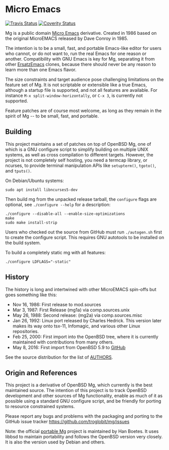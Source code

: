 Micro Emacs
===========
[![Travis Status][]][Travis] [![Coverity Status]][Coverity Scan]

Mg is a public domain [Micro Emacs][] derivative.  Created in 1986 based
on the original MicroEMACS released by Dave Conroy in 1985.

The intention is to be a small, fast, and portable Emacs-like editor for
users who cannot, or do not want to, run the real Emacs for one reason
or another.  Compatibility with GNU Emacs is key for Mg, separating it
from other [ErsatzEmacs][] clones, because there should never be any
reason to learn more than one Emacs flavor.

The size constraints and target audience pose challenging limitations on
the feature set of Mg.  It is not scriptable or extensible like a true
Emacs, although a startup file is supported, and not all features are
available.  For instance `M-x split-window-horizontally`, or `C-x 3`, is
currently not supported.

Feature patches are of course most welcome, as long as they remain in
the spirit of Mg -- to be small, fast, and portable.


Building
--------

This project maintains a set of patches on top of OpenBSD Mg, one of
which is a GNU configure script to simplify building on multiple UNIX
systems, as well as cross compilation to different targets.  However,
the project is not completely self hosting, you need a termcap library,
or ncurses, to provide terminal manipulation APIs like `setupterm()`,
`tgoto()`, and `tputs()`.

On Debian/Ubuntu systems:

    sudo apt install libncurses5-dev

Then build mg from the unpacked release tarball, the `configure` flags
are optional, see `./configure --help` for a description:

    ./configure --disable-all --enable-size-optimizations
    make
    sudo make install-strip

Users who checked out the source from GitHub must run `./autogen.sh`
first to create the configure script.  This requires GNU autotools to be
installed on the build system.

To build a completely static mg with all features:

    ./configure LDFLAGS="-static"


History
-------

The history is long and intertwined with other MicroEMACS spin-offs but
goes something like this:

* Nov 16, 1986: First release to mod.sources
* Mar  3, 1987: First Release (mg1a) via comp.sources.unix
* May 26, 1988: Second release: (mg2a) via comp.sources.misc
* Jan 26, 1992: Linux port released by Charles Hedrick. This version
  later makes its way onto tsx-11, Infomagic, and various other Linux
  repositories.
* Feb 25, 2000: First import into the OpenBSD tree, where it is
  currently maintained with contributions from many others.
* May  8, 2016: First import from OpenBSD 5.9 to [GitHub][]

See the source distribution for the list of [AUTHORS][].


Origin and References
---------------------

This project is a derivative of OpenBSD Mg, which currently is the best
maintained source.  The intention of this project is to track OpenBSD
development and other sources of Mg functionality, enable as much of it
as possible using a standard GNU configure script, and be friendly for
porting to resource constrained systems.

Please report any bugs and problems with the packaging and porting to
the GitHub issue tracker <https://github.com/troglobit/mg/issues>

Note: the official [portable Mg][] project is maintained by Han Boetes.
It uses libbsd to maintain portability and follows the OpenBSD version
very closely.  It is also the version used by Debian and others.

[Micro Emacs]:     https://www.emacswiki.org/emacs/MicroEmacs
[ErsatzEmacs]:     https://www.emacswiki.org/emacs/ErsatzEmacs
[portable Mg]:     https://github.com/hboetes/mg
[GitHub]:          https://github.com/troglobit/mg
[AUTHORS]:         https://github.com/troglobit/mg/blob/master/AUTHORS
[Joachim Nilsson]: http://troglobit.com
[Travis]:          https://travis-ci.org/troglobit/mg
[Travis Status]:   https://travis-ci.org/troglobit/mg.png?branch=master
[Coverity Scan]:   https://scan.coverity.com/projects/8859
[Coverity Status]: https://scan.coverity.com/projects/8859/badge.svg
